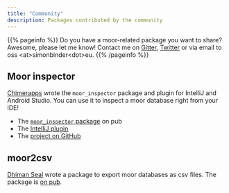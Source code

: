 ```yaml
---
title: "Community"
description: Packages contributed by the community
---
```


{{% pageinfo %}}
Do you have a moor-related package you want to share? Awesome, please let me know!
Contact me on [Gitter](https://gitter.im/simolus3), [Twitter](https://twitter.com/dersimolus)
or via email to oss &lt;at&gt;simonbinder&lt;dot&gt;eu.
{{% /pageinfo %}}

## Moor inspector

[Chimerapps](https://github.com/Chimerapps) wrote the `moor_inspector` package and plugin for IntelliJ
and Android Studio. You can use it to inspect a moor database right from your IDE!

- The [`moor_inspector` package](https://pub.dev/packages/moor_inspector) on pub
- The [IntelliJ plugin](https://plugins.jetbrains.com/plugin/15364-moor-inspector)
- The [project on GitHub](https://github.com/Chimerapps/moor_inspector)

## moor2csv

[Dhiman Seal](https://github.com/Dhi13man) wrote a package to export moor databases as csv files.
The package is [on pub](https://pub.dev/packages/moor2csv).